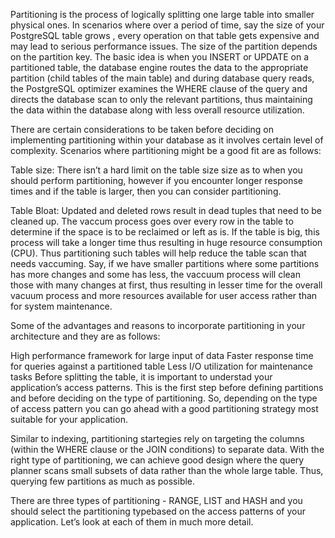 Partitioning is the process of logically splitting one large table into smaller physical ones. In scenarios where over a period of time, say the size of your PostgreSQL table grows , every operation on that table gets expensive and may lead to serious performance issues. The size of the partition depends on the partition key. The basic idea is when you INSERT or UPDATE on a partitioned table, the database engine routes the data to the appropriate partition (child tables of the main table) and during database query reads, the PostgreSQL optimizer examines the WHERE clause of the query and directs the database scan to only the relevant partitions, thus maintaining the data within the database along with less overall resource utilization.

There are certain considerations to be taken before deciding on implementing partitioning within your database as it involves certain level of complexity. Scenarios where partitioning might be a good fit are as follows:

Table size: There isn’t a hard limit on the table size size as to when you should perform partitioning, however if you encounter longer response times and if the table is larger, then you can consider partitioning.

Table Bloat: Updated and deleted rows result in dead tuples that need to be cleaned up. The vaccum process goes over every row in the table to determine if the space is to be reclaimed or left as is. If the table is big, this process will take a longer time thus resulting in huge resource consumption (CPU). Thus partitioning such tables will help reduce the table scan that needs vaccuming. Say, if we have smaller partitions where some partitions has more changes and some has less, the vaccuum process will clean those with many changes at first, thus resulting in lesser time for the overall vacuum process and more resources available for user access rather than for system maintenance.

Some of the advantages and reasons to incorporate partitioning in your architecture and they are as follows:

High performance framework for large input of data
Faster response time for queries against a partitioned table
Less I/O utilization for maintenance tasks
Before splitting the table, it is important to understad your application’s access patterns. This is the first step before defining partitions and before deciding on the type of partitioning. So, depending on the type of access pattern you can go ahead with a good partitioning strategy most suitable for your application.

Similar to indexing, partitioning startegies rely on targeting the columns (within the WHERE clause or the JOIN conditions) to separate data. With the right type of partitioning, we can achieve good design where the query planner scans small subsets of data rather than the whole large table. Thus, querying few partitions as much as possible.

There are three types of partitioning - RANGE, LIST and HASH and you should select the partitioning typebased on the access patterns of your application. Let’s look at each of them in much more detail.
